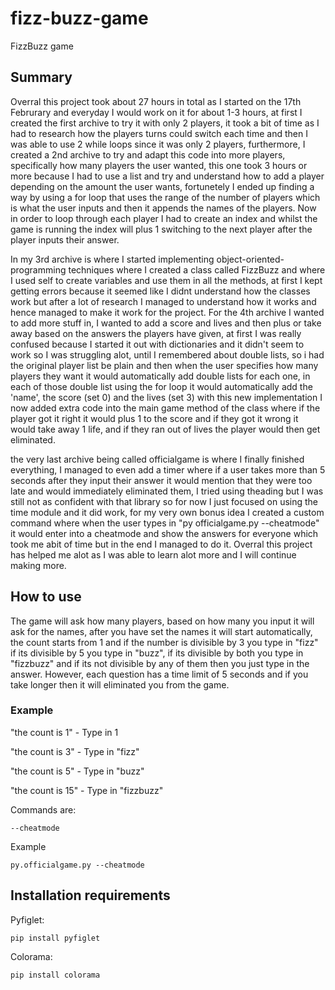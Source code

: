 # fizz-buzz-game
FizzBuzz game 

<h2>Summary</h2>
<p>Overral this project took about 27 hours in total as I started on the 17th Februrary and everyday I would work on it for about 1-3 hours,
at first I created the first archive to try it with only 2 players, it took a bit of time as I had to research how the players turns could switch each time
and then I was able to use 2 while loops since it was only 2 players, furthermore, I created a 2nd archive to try and adapt this code into more players, specifically
how many players the user wanted, this one took 3 hours or more because I had to use a list and try and understand how to add a player depending on the amount the user wants,
fortunetely I ended up finding a way by using a for loop that uses the range of the number of players which is what the user inputs and then it appends the names of the players.
Now in order to loop through each player I had to create an index and whilst the game is running the index will plus 1 switching to the next player after the player inputs their answer.</p>

<p>In my 3rd archive is where I started implementing object-oriented-programming techniques where I created a class called FizzBuzz and where I used self to create variables and use them in all the methods,
at first I kept getting errors because it seemed like I didnt understand how the classes work but after a lot of research I managed to understand how it works and hence managed to make it work for the project.
For the 4th archive I wanted to add more stuff in, I wanted to add a score and lives and then plus or take away based on the answers the players have given, at first I was really confused because I started it out with
dictionaries and it didn't seem to work so I was struggling alot, until I remembered about double lists, so i had the original player list be plain and then when the user specifies how many players they want it would 
automatically add double lists for each one, in each of those double list using the for loop it would automatically add the 'name', the score (set 0) and the lives (set 3) with this new implementation I now added extra code into the main game method of the class where if the player got it right it would plus 1 to the score and if they got it wrong it would take away 1 life, and if they ran out of lives the player would then get eliminated.</p>

<p>the very last archive being called officialgame is where I finally finished everything, I managed to even add a timer where if a user takes more than 5 seconds after they input their answer it would mention that they
were too late and would immediately eliminated them, I tried using theading but I was still not as confident with that library so for now I just focused on using the time module and it did work, for my very own bonus idea
I created a custom command where when the user types in "py officialgame.py --cheatmode" it would enter into a cheatmode and show the answers for everyone which took me abit of time but in the end I managed to do it.
Overral this project has helped me alot as I was able to learn alot more and I will continue making more.</p>

<h2>How to use</h2>
<p>The game will ask how many players, based on how many you input it will ask for the names, after you have set the names it will start automatically,
the count starts from 1 and if the number is divisible by 3 you type in "fizz" if its divisible by 5 you type in "buzz", if its divisible by both you
type in "fizzbuzz" and if its not divisible by any of them then you just type in the answer. However, each question has a time limit of 5 seconds and 
if you take longer then it will eliminated you from the game.</p>
<h3>Example</h3>
<p>"the count is 1" - Type in 1</p>
<p>"the count is 3" - Type in "fizz"</p>
<p>"the count is 5" - Type in "buzz"</p>
<p>"the count is 15" - Type in "fizzbuzz"</p>

Commands are:
```
--cheatmode
```
Example
```
py.officialgame.py --cheatmode
```

<h2>Installation requirements</h2>


Pyfiglet:
```
pip install pyfiglet
```
Colorama:
```
pip install colorama
```
